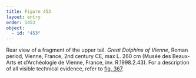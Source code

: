 ```yaml
---
title: Figure 453
layout: entry
order: 1453
object:
  - id: "453"
---
```


Rear view of a fragment of the upper tail. *Great Dolphins of Vienne*, Roman period, Vienne, France, 2nd century CE, max L. 260 cm (Musée des Beaux-Arts et d’Archéologie de Vienne, France, inv. R.1998.2.43). For a description of all visible technical evidence, refer to [fig. 367](/visual-atlas/367/).
